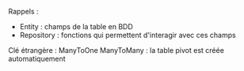 Rappels :
- Entity : champs de la table en BDD
- Repository : fonctions qui permettent d'interagir avec ces champs

Clé étrangère : ManyToOne
ManyToMany : la table pivot est créée automatiquement